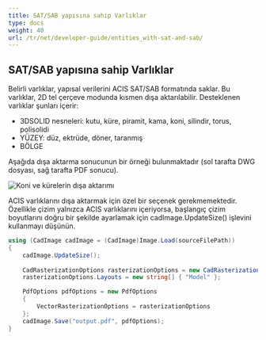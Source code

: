```yaml
---
title: SAT/SAB yapısına sahip Varlıklar
type: docs
weight: 40
url: /tr/net/developer-guide/entities_with-sat-and-sab/
---
```


## **SAT/SAB yapısına sahip Varlıklar**

Belirli varlıklar, yapısal verilerini ACIS SAT/SAB formatında saklar. Bu varlıklar, 2D tel çerçeve modunda kısmen dışa aktarılabilir. Desteklenen varlıklar şunları içerir:

*	3DSOLID nesneleri: kutu, küre, piramit, kama, koni, silindir, torus, polisolidi
*	YÜZEY: düz, ektrüde, döner, taranmış
*	BÖLGE

Aşağıda dışa aktarma sonucunun bir örneği bulunmaktadır (sol tarafta DWG dosyası, sağ tarafta PDF sonucu).

![Koni ve kürelerin dışa aktarımı](/cad/_assets/guide/coneAndSpheres.png)

ACIS varlıklarını dışa aktarmak için özel bir seçenek gerekmemektedir. Özellikle çizim yalnızca ACIS varlıklarını içeriyorsa, başlangıç çizim boyutlarını doğru bir şekilde ayarlamak için cadImage.UpdateSize() işlevini kullanmayı düşünün.

```csharp
using (CadImage cadImage = (CadImage)Image.Load(sourceFilePath))
{
	cadImage.UpdateSize();
	
	CadRasterizationOptions rasterizationOptions = new CadRasterizationOptions();
	rasterizationOptions.Layouts = new string[] { "Model" };

	PdfOptions pdfOptions = new PdfOptions
	{
		VectorRasterizationOptions = rasterizationOptions
	};
	cadImage.Save("output.pdf", pdfOptions);
}
```
